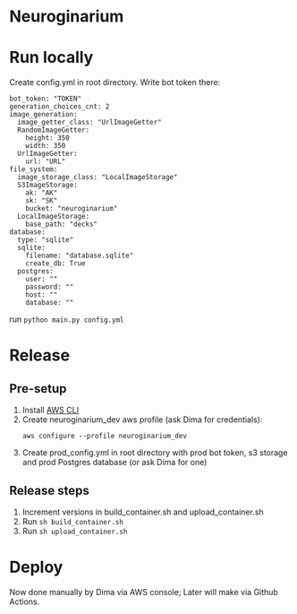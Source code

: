 # Neuroginarium

# Run locally
Create config.yml in root directory.
Write bot token there:
```
bot_token: "TOKEN"
generation_choices_cnt: 2
image_generation:
  image_getter_class: "UrlImageGetter"
  RandomImageGetter:
    height: 350
    width: 350
  UrlImageGetter:
    url: "URL"
file_system:
  image_storage_class: "LocalImageStorage"
  S3ImageStorage:
    ak: "AK"
    sk: "SK"
    bucket: "neuroginarium"
  LocalImageStorage:
    base_path: "decks"
database:
  type: "sqlite"
  sqlite:
    filename: "database.sqlite"
    create_db: True
  postgres:
    user: ""
    password: ""
    host: ""
    database: ""
```

run `python main.py config.yml`

# Release

## Pre-setup
1. Install [AWS CLI](https://docs.aws.amazon.com/cli/latest/userguide/getting-started-install.html)
2. Create neuroginarium_dev aws profile (ask Dima for credentials):
    ```
    aws configure --profile neuroginarium_dev
    ```
3. Create prod_config.yml in root directory with prod bot token, s3 storage and prod Postgres database (or ask Dima for one)

## Release steps
1. Increment versions in build_container.sh and upload_container.sh
2. Run `sh build_container.sh`
3. Run `sh upload_container.sh`

# Deploy
Now done manually by Dima via AWS console; Later will make via Github Actions.